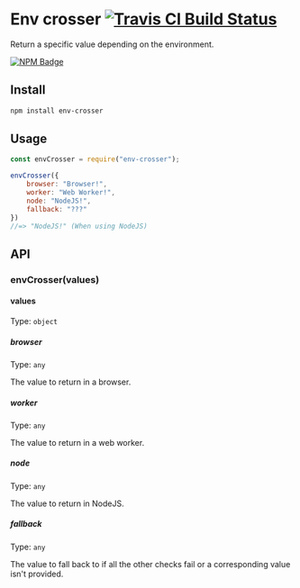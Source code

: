 # Env crosser [![Travis CI Build Status](https://img.shields.io/travis/com/Richienb/env-crosser/master.svg?style=for-the-badge)](https://travis-ci.com/Richienb/env-crosser)

Return a specific value depending on the environment.

[![NPM Badge](https://nodei.co/npm/env-crosser.png)](https://npmjs.com/package/env-crosser)

## Install

```sh
npm install env-crosser
```

## Usage

```js
const envCrosser = require("env-crosser");

envCrosser({
    browser: "Browser!",
    worker: "Web Worker!",
    node: "NodeJS!",
    fallback: "???"
})
//=> "NodeJS!" (When using NodeJS)
```

## API

### envCrosser(values)

#### values

Type: `object`

##### browser

Type: `any`

The value to return in a browser.

##### worker

Type: `any`

The value to return in a web worker.

##### node

Type: `any`

The value to return in NodeJS.

##### fallback

Type: `any`

The value to fall back to if all the other checks fail or a corresponding value isn't provided.
